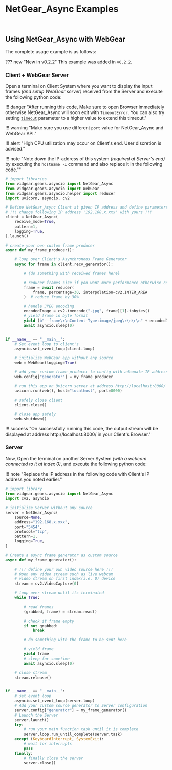 <!--
===============================================
vidgear library source-code is deployed under the Apache 2.0 License:

Copyright (c) 2019 Abhishek Thakur(@abhiTronix) <abhi.una12@gmail.com>

Licensed under the Apache License, Version 2.0 (the "License");
you may not use this file except in compliance with the License.
You may obtain a copy of the License at

   http://www.apache.org/licenses/LICENSE-2.0

Unless required by applicable law or agreed to in writing, software
distributed under the License is distributed on an "AS IS" BASIS,
WITHOUT WARRANTIES OR CONDITIONS OF ANY KIND, either express or implied.
See the License for the specific language governing permissions and
limitations under the License.
===============================================
-->

# NetGear_Async Examples

&nbsp;

## Using NetGear_Async with WebGear

The complete usage example is as follows: 

??? new "New in v0.2.2" 
    This example was added in `v0.2.2`.

### Client + WebGear Server

Open a terminal on Client System where you want to display the input frames _(and setup WebGear server)_ received from the Server and execute the following python code:

!!! danger "After running this code, Make sure to open Browser immediately otherwise NetGear_Async will soon exit with `TimeoutError`. You can also try setting [`timeout`](../../gears/netgear_async/params/#timeout) parameter to a higher value to extend this timeout."

!!! warning "Make sure you use different `port` value for NetGear_Async and WebGear API."

!!! alert "High CPU utilization may occur on Client's end. User discretion is advised."

!!! note "Note down the IP-address of this system _(required at Server's end)_ by executing the  `hostname -I` command and also replace it in the following code.""

```python
# import libraries
from vidgear.gears.asyncio import NetGear_Async
from vidgear.gears.asyncio import WebGear
from vidgear.gears.asyncio.helper import reducer
import uvicorn, asyncio, cv2

# Define NetGear_Async Client at given IP address and define parameters
# !!! change following IP address '192.168.x.xxx' with yours !!!
client = NetGear_Async(
    receive_mode=True,
    pattern=1,
    logging=True,
).launch()

# create your own custom frame producer
async def my_frame_producer():

    # loop over Client's Asynchronous Frame Generator
    async for frame in client.recv_generator():

        # {do something with received frames here}

        # reducer frames size if you want more performance otherwise comment this line
        frame = await reducer(
            frame, percentage=30, interpolation=cv2.INTER_AREA
        )  # reduce frame by 30%

        # handle JPEG encoding
        encodedImage = cv2.imencode(".jpg", frame)[1].tobytes()
        # yield frame in byte format
        yield (b"--frame\r\nContent-Type:image/jpeg\r\n\r\n" + encodedImage + b"\r\n")
        await asyncio.sleep(0)


if __name__ == "__main__":
    # Set event loop to client's
    asyncio.set_event_loop(client.loop)

    # initialize WebGear app without any source
    web = WebGear(logging=True)

    # add your custom frame producer to config with adequate IP address
    web.config["generator"] = my_frame_producer

    # run this app on Uvicorn server at address http://localhost:8000/
    uvicorn.run(web(), host="localhost", port=8000)

    # safely close client
    client.close()

    # close app safely
    web.shutdown()
```

!!! success "On successfully running this code, the output stream will be displayed at address http://localhost:8000/ in your Client's Browser."

### Server

Now, Open the terminal on another Server System _(with a webcam connected to it at index 0)_, and execute the following python code:

!!! note "Replace the IP address in the following code with Client's IP address you noted earlier."

```python
# import library
from vidgear.gears.asyncio import NetGear_Async
import cv2, asyncio

# initialize Server without any source
server = NetGear_Async(
    source=None,
    address="192.168.x.xxx",
    port="5454",
    protocol="tcp",
    pattern=1,
    logging=True,
)

# Create a async frame generator as custom source
async def my_frame_generator():

    # !!! define your own video source here !!!
    # Open any video stream such as live webcam
    # video stream on first index(i.e. 0) device
    stream = cv2.VideoCapture(0)

    # loop over stream until its terminated
    while True:

        # read frames
        (grabbed, frame) = stream.read()

        # check if frame empty
        if not grabbed:
            break

        # do something with the frame to be sent here

        # yield frame
        yield frame
        # sleep for sometime
        await asyncio.sleep(0)

    # close stream
    stream.release()


if __name__ == "__main__":
    # set event loop
    asyncio.set_event_loop(server.loop)
    # Add your custom source generator to Server configuration
    server.config["generator"] = my_frame_generator()
    # Launch the Server
    server.launch()
    try:
        # run your main function task until it is complete
        server.loop.run_until_complete(server.task)
    except (KeyboardInterrupt, SystemExit):
        # wait for interrupts
        pass
    finally:
        # finally close the server
        server.close()
```

&nbsp;
